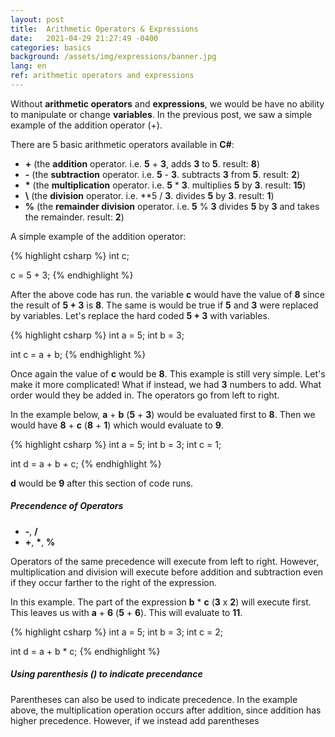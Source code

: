 ```yaml
---
layout: post
title:  Arithmetic Operators & Expressions
date:   2021-04-29 21:27:49 -0400
categories: basics
background: /assets/img/expressions/banner.jpg
lang: en
ref: arithmetic operators and expressions
---
```


Without **arithmetic operators** and **expressions**, we would be have no ability to manipulate or change **variables**.  In the previous post, we saw a simple example of the addition operator (+).  

There are 5 basic arithmetic operators available in **C#**:

* **\+** (the **addition** operator. i.e. **5** + **3**, adds **3** to **5**. result: **8**)
* **\-** (the **subtraction** operator. i.e. **5** - **3**.  subtracts **3** from **5**.  result: **2**)
* **\*** (the **multiplication** operator. i.e. **5** * **3**. multiplies **5** by **3**. result: **15**)
* **\\** (the **division** operator. i.e. **5 / **3**. divides **5** by **3**. result: **1**)
* **%** (the **remainder division** operator. i.e. **5** % **3** divides **5** by **3** and takes the remainder. result: **2**)

A simple example of the addition operator:

{% highlight csharp %}
int c;

c = 5 + 3;
{% endhighlight %}

After the above code has run.  the variable **c** would have the value of **8** since the result of **5 + 3** is **8**.  The same is would be true if **5** and **3** were replaced by variables.  Let's replace the hard coded **5 + 3** with variables.

{% highlight csharp %}
int a = 5;
int b = 3;

int c = a + b;
{% endhighlight %}

Once again the value of **c** would be **8**.  This example is still very simple.  Let's make it more complicated!  What if instead, we had **3** numbers to add.  What order would they be added in.  The operators go from left to right. 

In the example below, **a** + **b** (**5** + **3**) would be evaluated first to **8**.  Then we would have **8** + **c** (**8** + **1**) which would evaluate to **9**.

{% highlight csharp %}
int a = 5;
int b = 3;
int c = 1;

int d = a + b + c;
{% endhighlight %}

**d** would be **9** after this section of code runs.

##### Precendence of Operators

* **-**, **/**
* **+**, **\***, **%**

Operators of the same precedence will execute from left to right.  However, multiplication and division will execute before addition and subtraction even if they occur farther to the right of the expression. 

In this example.  The part of the expression **b** * **c** (**3** x **2**) will execute first.  This leaves us with **a** + **6** (**5** + **6**).  This will evaluate to **11**.

{% highlight csharp %}
int a = 5;
int b = 3;
int c = 2;

int d = a + b * c;
{% endhighlight %}

##### Using parenthesis () to indicate precendance

Parentheses can also be used to indicate precedence.  In the example above, the multiplication operation occurs after addition, since addition has higher precedence.  However, if we instead add parentheses 